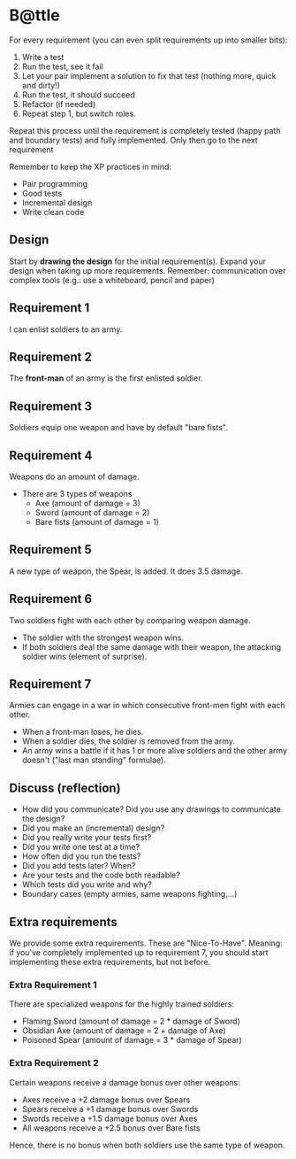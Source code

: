 # B@ttle

For every requirement (you can even split requirements up into smaller bits):
1. Write a test
2. Run the test, see it fail
3. Let your pair implement a solution to fix that test (nothing more, quick and dirty!)
4. Run the test, it should succeed
5. Refactor (if needed)
6. Repeat step 1, but switch roles. 

Repeat this process until the requirement is completely tested (happy path and boundary tests) and fully implemented.
Only then go to the next requirement

Remember to keep the XP practices in mind:
- Pair programming
- Good tests
- Incremental design
- Write clean code

## Design
Start by **drawing the design** for the initial requirement(s).
Expand your design when taking up more requirements.
Remember: communication over complex tools (e.g.: use a whiteboard, pencil and paper)

## Requirement 1
I can enlist soldiers to an army.

## Requirement 2
The **front-man** of an army is the first enlisted soldier.

## Requirement 3
Soldiers equip one weapon and have by default "bare fists".

## Requirement 4
Weapons do an amount of damage.
- There are 3 types of weapons
    - Axe (amount of damage = 3)
    - Sword (amount of damage = 2)
    - Bare fists (amount of damage = 1)

## Requirement 5
A new type of weapon, the Spear, is added.
It does 3.5 damage.

## Requirement 6
Two soldiers fight with each other by comparing weapon damage. 
- The soldier with the strongest weapon wins.
- If both soldiers deal the same damage with their weapon, the attacking soldier wins (element of surprise).

## Requirement 7
Armies can engage in a war in which consecutive front-men fight with each other.
- When a front-man loses, he dies.
- When a soldier dies, the soldier is removed from the army.
- An army wins a battle if it has 1 or more alive soldiers and the other army doesn't ("last man standing" formulae).

## Discuss (reflection)
- How did you communicate? Did you use any drawings to communicate the design?
- Did you make an (incremental) design?  
- Did you really write your tests first? 
- Did you write one test at a time? 
- How often did you run the tests? 
- Did you add tests later? When? 
- Are your tests and the code both readable? 
- Which tests did you write and why? 
- Boundary cases (empty armies, same weapons fighting,...)

## Extra requirements

We provide some extra requirements. These are "Nice-To-Have". 
Meaning: if you've completely implemented up to requirement 7, 
you should start implementing these extra requirements, but not before.

### Extra Requirement 1
There are specialized weapons for the highly trained soldiers:
- Flaming Sword (amount of damage = 2 * damage of Sword)
- Obsidian Axe (amount of damage = 2 + damage of Axe)
- Poisoned Spear (amount of damage = 3 * damage of Spear)

### Extra Requirement 2
Certain weapons receive a damage bonus over other weapons:
- Axes receive a +2 damage bonus over Spears
- Spears receive a +1 damage bonus over Swords
- Swords receive a +1.5 damage bonus over Axes
- All weapons receive a +2.5 bonus over Bare fists

Hence, there is no bonus when both soldiers use the same type of weapon.
